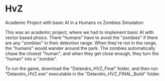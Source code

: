 # HvZ
 Academic Project with basic AI in a Humans vs Zombies Simulation

This was an academic project, where we had to implement basic AI with vector based phsics. There "humans" have to avoid the "zombies" if there are any "zombies" in their detection range. When they're not in the range, the "humans" would wander around the park. The zombies automatically chase the closest "human", and when they get close enough, they turn the "human" into a "zombie".

To run the game, download the "Delandro_HVZ_Final" folder, and then run "Delandro_HVZ.exe" executable in the "Delandro_HVZ_FINAL_Build" folder.
